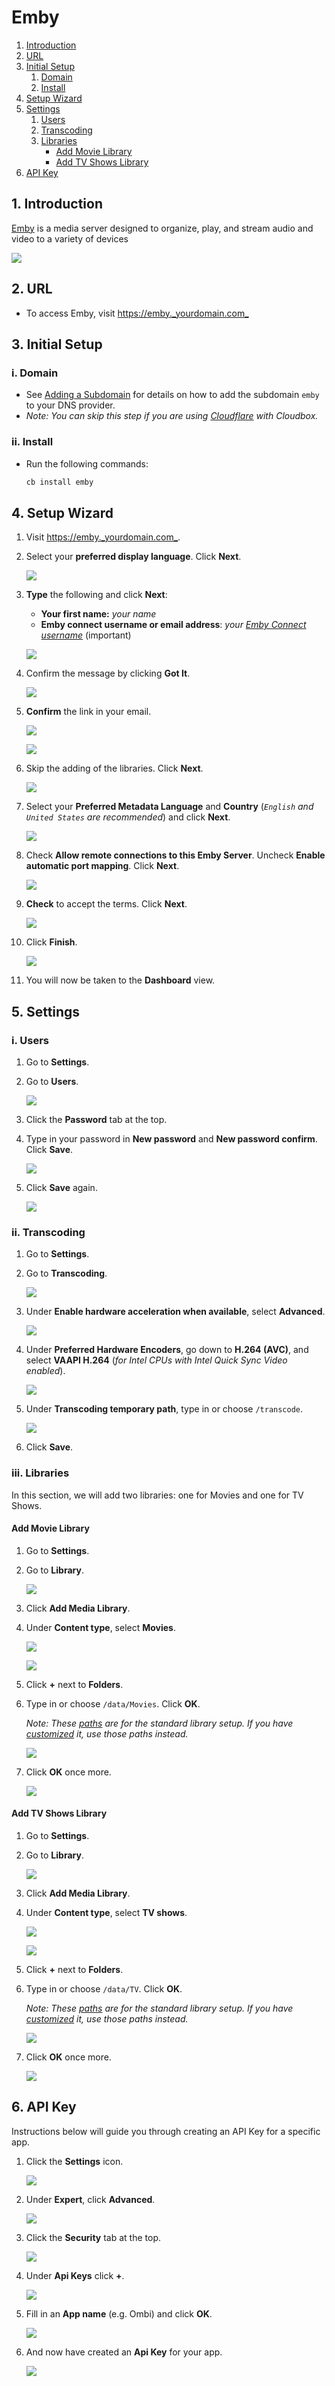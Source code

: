 # Emby

1. [Introduction](extras-emby.md#1-introduction)
2. [URL](extras-emby.md#2-url)
3. [Initial Setup](extras-emby.md#3-initial-setup)
   1. [Domain](extras-emby.md#i-domain)
   2. [Install](extras-emby.md#ii-install)
4. [Setup Wizard](extras-emby.md#4-setup-wizard)
5. [Settings](extras-emby.md#5-settings)
   1. [Users](extras-emby.md#i-users)
   2. [Transcoding](extras-emby.md#ii-transcoding)
   3. [Libraries](extras-emby.md#iii-libraries)
      * [Add Movie Library](extras-emby.md#add-movie-library)
      * [Add TV Shows Library](extras-emby.md#add-tv-shows-library)
6. [API Key](extras-emby.md#6-api-key)

## 1. Introduction

[Emby](https://emby.media) is a media server designed to organize, play, and stream audio and video to a variety of devices

![](https://i.imgur.com/P3TkSfV.jpg)

## 2. URL

* To access Emby, visit [https://emby.\_yourdomain.com\_](https://emby._yourdomain.com_)

## 3. Initial Setup

### i. Domain

* See [Adding a Subdomain](../more-information/adding-a-subdomain.md) for details on how to add the subdomain `emby` to your DNS provider.
* _Note: You can skip this step if you are using_ [_Cloudflare_](../prerequisites/prerequisites-cloudflare.md) _with Cloudbox._

### ii. Install

* Run the following commands:

  ```bash
  cb install emby
  ```

## 4. Setup Wizard

1. Visit [https://emby.\_yourdomain.com\_](https://emby._yourdomain.com_).
2. Select your **preferred display language**. Click **Next**.

   ![](https://i.imgur.com/mbRLNED.png)

3. **Type** the following and click **Next**:

   * **Your first name:** _your name_
   * **Emby connect username or email address**: _your_ [_Emby Connect username_](https://emby.media/connect) \(important\)

   ![](https://i.imgur.com/IdAHjqP.png)

4. Confirm the message by clicking **Got It**.

   ![](https://i.imgur.com/RvXgVck.png)

5. **Confirm** the link in your email.

   ![](https://i.imgur.com/Ah8LCBQ.png)

   ![](https://i.imgur.com/8kB6UVI.png)

6. Skip the adding of the libraries. Click **Next**.

   ![](https://i.imgur.com/76WN7KQ.png)

7. Select your **Preferred Metadata Language** and **Country** \(_`English` and `United States` are recommended_\) and click **Next**.

   ![](https://i.imgur.com/YPFIbfH.png)

8. Check **Allow remote connections to this Emby Server**. Uncheck **Enable automatic port mapping**. Click **Next**.

   ![](https://i.imgur.com/fD1AknT.png)

9. **Check** to accept the terms. Click **Next**.

   ![](https://i.imgur.com/KEhZYFa.png)

10. Click **Finish**.

    ![](https://i.imgur.com/ZJ1m6dZ.png)

11. You will now be taken to the **Dashboard** view.

## 5. Settings

### i. Users

1. Go to **Settings**.
2. Go to **Users**.

   ![](https://i.imgur.com/a1zdnRz.png)

3. Click the **Password** tab at the top.
4. Type in your password in **New password** and **New password confirm**. Click **Save**.

   ![](https://i.imgur.com/PUTS7AX.png)

5. Click **Save** again.

   ![](https://i.imgur.com/XG8A70a.png)

### ii. Transcoding

1. Go to **Settings**.
2. Go to **Transcoding**.

   ![](https://i.imgur.com/MFZxd88.png)

3. Under **Enable hardware acceleration when available**, select **Advanced**.

   ![](https://i.imgur.com/iReeH6e.png)

4. Under **Preferred Hardware Encoders**, go down to **H.264 \(AVC\)**, and select **VAAPI H.264** \(_for Intel CPUs with Intel Quick Sync Video enabled_\).

   ![](https://i.imgur.com/FM7kODJ.png)

5. Under **Transcoding temporary path**, type in or choose `/transcode`.

   ![](https://i.imgur.com/b9jRVSm.png)

6. Click **Save**.

### iii. Libraries

In this section, we will add two libraries: one for Movies and one for TV Shows.

#### Add Movie Library

1. Go to **Settings**.
2. Go to **Library**.

   ![](https://i.imgur.com/Reixrpp.png)

3. Click **Add Media Library**.
4. Under **Content type**, select **Movies**.

   ![](https://i.imgur.com/Afwb8oH.png)

   ![](https://i.imgur.com/MUqjrm5.png)

5. Click **+** next to **Folders**.
6. Type in or choose `/data/Movies`. Click **OK**.

   _Note: These_ [_paths_](../basics/basics-cloudbox-paths.md) _are for the standard library setup. If you have_ [_customized_](../advanced-configuration/customizing-plex-libraries-1.md) _it, use those paths instead._

   ![](https://i.imgur.com/UiXspBL.png)

7. Click **OK** once more.

   ![](https://i.imgur.com/gjOtiSy.png)

#### Add TV Shows Library

1. Go to **Settings**.
2. Go to **Library**.

   ![](https://i.imgur.com/Reixrpp.png)

3. Click **Add Media Library**.
4. Under **Content type**, select **TV shows**.

   ![](https://i.imgur.com/Afwb8oH.png)

   ![](https://i.imgur.com/ThVUSyI.png)

5. Click **+** next to **Folders**.
6. Type in or choose `/data/TV`. Click **OK**.

   _Note: These_ [_paths_](../basics/basics-cloudbox-paths.md) _are for the standard library setup. If you have_ [_customized_](../advanced-configuration/customizing-plex-libraries-1.md) _it, use those paths instead._



   ![](https://i.imgur.com/shR8IZB.png)

7. Click **OK** once more.

   ![](https://i.imgur.com/gI0jAIq.png)

## 6. API Key

Instructions below will guide you through creating an API Key for a specific app.

1. Click the **Settings** icon.

   ![](https://i.imgur.com/ooc9sCL.png)

2. Under **Expert**, click **Advanced**.

   ![](https://i.imgur.com/dslwDdM.png)

3. Click the **Security** tab at the top.

   ![](https://i.imgur.com/Zd1XW28.png)

4. Under **Api Keys** click **+**.

   ![](https://i.imgur.com/hcmabil.png)

5. Fill in an **App name** \(e.g. Ombi\) and click **OK**.

   ![](https://i.imgur.com/CSonhIf.png)

6. And now have created an **Api Key** for your app.

   ![](https://i.imgur.com/Ixi686z.png)

